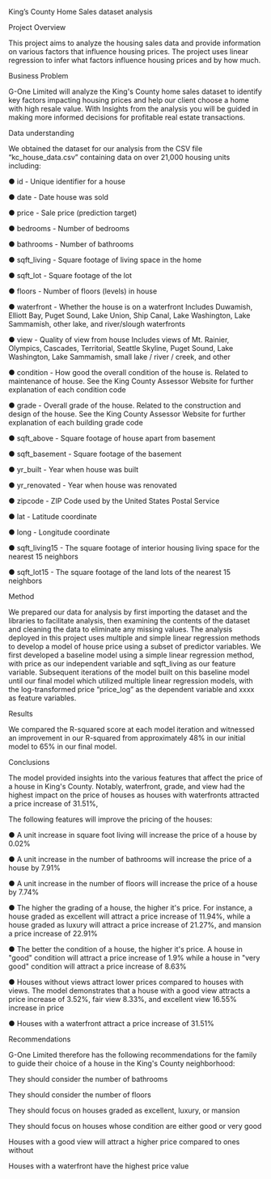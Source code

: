 King’s County Home Sales dataset analysis




Project Overview

This project aims to analyze the housing sales data and provide information on various factors that influence housing prices. The project uses linear regression to infer what factors influence housing prices and by how much.

Business Problem

G-One Limited will analyze the King's County home sales dataset to identify key factors impacting housing prices and help our client choose a home with high resale value. With Insights from the analysis you will be guided in making more informed decisions for profitable real estate transactions.

Data understanding

We obtained the dataset for our analysis from the CSV file “kc_house_data.csv” containing data on over 21,000 housing units including: 

●	id - Unique identifier for a house

●	date - Date house was sold

●	price - Sale price (prediction target)

●	bedrooms - Number of bedrooms

●	bathrooms - Number of bathrooms

●	sqft_living - Square footage of living space in the home

●	sqft_lot - Square footage of the lot

●	floors - Number of floors (levels) in house

●	waterfront - Whether the house is on a waterfront Includes Duwamish, Elliott Bay, Puget Sound, Lake Union, Ship Canal, Lake Washington, Lake Sammamish, other lake, and river/slough waterfronts

●	view - Quality of view from house Includes views of Mt. Rainier, Olympics, Cascades, Territorial, Seattle Skyline, Puget Sound, Lake Washington, Lake Sammamish, small lake / river / creek, and other

●	condition - How good the overall condition of the house is. Related to maintenance of house. See the King County Assessor Website for further explanation of each condition code

●	grade - Overall grade of the house. Related to the construction and design of the house. See the King County Assessor Website for further explanation of each building grade code

●	sqft_above - Square footage of house apart from basement

●	sqft_basement - Square footage of the basement

●	yr_built - Year when house was built

●	yr_renovated - Year when house was renovated

●	zipcode - ZIP Code used by the United States Postal Service

●	lat - Latitude coordinate

●	long - Longitude coordinate

●	sqft_living15 - The square footage of interior housing living space for the nearest 15 neighbors

●	sqft_lot15 - The square footage of the land lots of the nearest 15 neighbors

Method

We prepared our data for analysis by first importing the dataset and the libraries to facilitate analysis, then examining the contents of the dataset and cleaning the data to eliminate any missing values. The analysis deployed in this project uses multiple and  simple linear regression methods to develop a model of house price using a subset of predictor variables. 
We first developed a baseline model using a simple linear regression method, with price as our independent variable and sqft_living as our feature variable. Subsequent iterations of the model built on this baseline model until our final model which utilized multiple linear regression models, with the log-transformed price “price_log” as the 
dependent variable and  xxxx as feature variables. 

Results

We compared the R-squared score at each model iteration and witnessed an improvement in our R-squared from approximately 48% in our initial model to 65% in our final model.

Conclusions

The model provided insights into the various features that affect the price of a house in King's County. Notably, waterfront, grade, and view had the highest impact on the price of houses as houses with waterfronts attracted a price increase of 31.51%,

The following features will improve the pricing of the houses:

●	A unit increase in square foot living will increase the price of a house by 0.02%

●	A unit increase in the number of bathrooms will increase the price of a house by 7.91%

●	A unit increase in the number of floors will increase the price of a house by 7.74%

●	The higher the grading of a house, the higher it's price. For instance, a house graded as excellent will attract a price increase of 11.94%, while a house graded as luxury will attract a price increase of 21.27%, and mansion a price increase of 22.91%

●	The better the condition of a house, the higher it's price. A house in "good" condition will attract a price increase of 1.9% while a house in "very good" condition will attract a price increase of 8.63%

●	Houses without views attract lower prices compared to houses with views. The model demonstrates that a house with a good view attracts a price increase of 3.52%, fair view 8.33%, and excellent view 16.55% increase in price

●	Houses with a waterfront attract a price increase of 31.51%

Recommendations

G-One Limited therefore has the following recommendations for the family to guide their choice of a house in the King's County neighborhood:

They should consider the number of bathrooms

They should consider the number of floors

They should focus on houses graded as excellent, luxury, or mansion

They should focus on houses whose condition are either good or very good

Houses with a good view will attract a higher price compared to ones without

Houses with a waterfront have the highest price value


